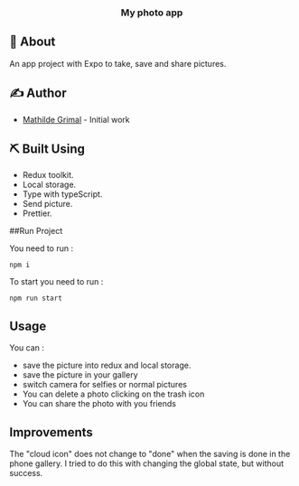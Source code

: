 <h3 align="center">My photo app</h3>

## 🧐 About <a name = "about"></a>
An app project with Expo to take, save and share pictures.
## ✍️ Author <a name = "authors"></a>

- [Mathilde Grimal](https://github.com/mathildegrimal) - Initial work

## ⛏️ Built Using <a name = "built_using"></a>
- Redux toolkit.
- Local storage.
- Type with typeScript.
- Send picture.
- Prettier.

##Run Project

You need to run :

`npm i`

To start you need to run :

`npm run start`

## Usage

You can :
- save the picture into redux and local storage.
- save the picture in your gallery
- switch camera for selfies or normal pictures
- You can delete a photo clicking on the trash icon
- You can share the photo with you friends

## Improvements

The "cloud icon" does not change to "done" when the saving is done in the phone gallery.
I tried to do this with changing the global state, but without success.
